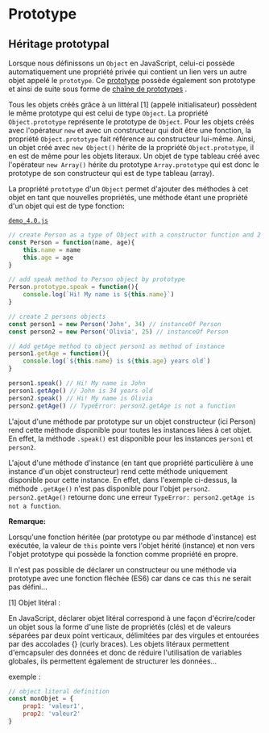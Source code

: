 # Prototype

## Héritage prototypal

Lorsque nous définissons un `Object` en JavaScript, celui-ci possède automatiquement une propriété privée qui contient un lien vers un autre objet appelé le `prototype`. Ce [prototype](https://developer.mozilla.org/fr/docs/Web/JavaScript/Reference/Objets_globaux/Object/prototype) possède également son prototype et ainsi de suite sous forme de [chaîne de prototypes](https://developer.mozilla.org/fr/docs/Web/JavaScript/H%C3%A9ritage_et_cha%C3%AEne_de_prototypes) . 

Tous les objets créés grâce à un littéral [1] (appelé initialisateur) possèdent le même prototype qui est celui de type `Object`. La propriété `Object.prototype` représente le prototype de `Object`. Pour les objets créés avec l'opérateur `new` et avec un constructeur qui doit être une fonction, la propriété `Object.prototype` fait référence au constructeur lui-même. Ainsi, un objet créé avec `new Object()` hérite de la propriété `Object.prototype`, il en est de même pour les objets literaux. Un objet de type tableau créé avec l'opérateur `new Array()` hérite du prototype `Array.prototype` qui est donc le prototype de son constructeur qui est de type tableau (array).

La propriété `prototype` d'un `Object` permet d'ajouter des méthodes à cet objet en tant que nouvelles propriétés, une méthode étant une propriété d'un objet qui est de type fonction: 

[`demo_4.0.js`](./demo_4.0.js)
````javascript
// create Person as a type of Object with a constructor function and 2 properties
const Person = function(name, age){
    this.name = name
    this.age = age
}

// add speak method to Person object by prototype
Person.prototype.speak = function(){
    console.log(`Hi! My name is ${this.name}`)
}

// create 2 persons objects
const person1 = new Person('John', 34) // instanceOf Person
const person2 = new Person('Olivia', 25) // instanceOf Person

// Add getAge method to object person1 as method of instance
person1.getAge = function(){
    console.log(`${this.name} is ${this.age} years old`)
}

person1.speak() // Hi! My name is John
person1.getAge() // John is 34 years old
person2.speak() // Hi! My name is Olivia
person2.getAge() // TypeError: person2.getAge is not a function
````
L'ajout d'une méthode par prototype sur un objet constructeur (ici Person) rend cette méthode disponible pour toutes les instances liées à cet objet. En effet, la méthode `.speak()` est disponible pour les instances `person1` et `person2`.

L'ajout d'une méthode d'instance (en tant que propriété particulière à une instance d'un objet constructeur) rend cette méthode uniquement disponible pour cette instance. En effet, dans l'exemple ci-dessus, la méthode `.getAge()` n'est pas disponible pour l'objet `person2`. ` person2.getAge()` retourne donc une erreur `TypeError: person2.getAge is not a function`.


__Remarque:__

Lorsqu'une fonction héritée (par prototype ou par méthode d'instance) est exécutée, la valeur de `this` pointe vers l'objet hérité (instance) et non vers l'objet prototype qui possède la fonction comme propriété en propre.

Il n'est pas possible de déclarer un constructeur ou une méthode via prototype avec une fonction fléchée (ES6) car dans ce cas `this` ne serait pas défini...

[1] Objet litéral :

En JavaScript, déclarer objet litéral correspond à une façon d'écrire/coder un objet sous la forme d'une liste de propriétés (clés) et de valeurs séparées par deux point verticaux, délimitées par des virgules et entourées par des accolades {} (curly braces). Les objets litéraux permettent d'emcapsuler des données et donc de réduire l'utilisation de variables globales, ils permettent également de structurer les données...

exemple : 
````javascript
// object literal definition
const monObjet = { 
    prop1: 'valeur1',  
    prop2: 'valeur2' 
}
````



